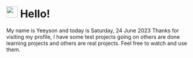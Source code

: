  <h1>
    <img src="https://emojis.slackmojis.com/emojis/images/1643510097/45343/hi.gif?1643510097" width="30"/> 
    Hello!
 </h1>
 <p>
    My name is Yeeyson and today is Saturday, 24 June 2023
    Thanks for visiting my profile, I have some test projects going on others are done learning projects and others are real projects.
    Feel free to watch and use them.
 </p>